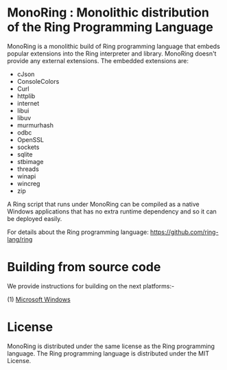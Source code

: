 # MonoRing : Monolithic distribution of the Ring Programming Language

MonoRing is a monolithic build of Ring programming language that embeds popular extensions into the Ring interpreter and library.
MonoRing doesn't provide any external extensions.
The embedded extensions are:
 - cJson
 - ConsoleColors
 - Curl
 - httplib
 - internet
 - libui
 - libuv
 - murmurhash
 - odbc
 - OpenSSL
 - sockets
 - sqlite
 - stbimage
 - threads
 - winapi
 - wincreg
 - zip

A Ring script that runs under MonoRing can be compiled as a native Windows applications that has no extra runtime dependency and so it can be deployed easily.

For details about the Ring programming language: https://github.com/ring-lang/ring
			
# Building from source code

We provide instructions for building on the next platforms:-

(1) [Microsoft Windows](https://github.com/idrassi/MonoRing/blob/master/language/README_Windows.md)

# License 

MonoRing is distributed under the same license as the Ring programming language.
The Ring programming language is distributed under the MIT License.
